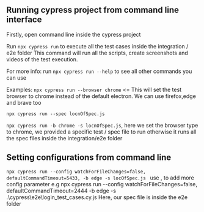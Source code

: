 ## Running cypress project from command line interface

Firstly, open command line inside the cypress project

Run `npx cypress run` to execute all the test cases inside the integration / e2e folder
This command will run all the scripts, create screenshots and videos of the test execution.

For more info: run `npx cypress run --help` to see all other commands you can use

Examples: `npx cypress run --browser chrome` <= This will set the test browser to chrome instead of the default electron. We can use firefox,edge and brave too

`npx cypress run --spec locnOfSpec.js` 

`npx cypress run -b chrome -s locnOfSpec.js`, here we set the browser type to chrome, we provided a specific test / spec file to run otherwise it runs all the spec files inside the integration/e2e folder

## Setting configurations from command line

`npx cypress run --config watchForFileChanges=false, defaultCommandTimeout=5433, -b edge -s locOfSpec.js `
use , to add more config parameter
e.g npx cypress run --config watchForFileChanges=false, defaultCommandTimeout=2444 -b edge -s .\cypress\e2e\login_test_cases.cy.js
Here, our spec file is inside the e2e folder